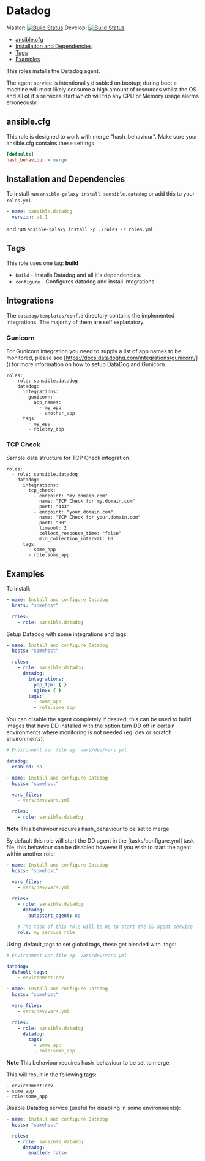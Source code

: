 # Datadog

Master: [![Build Status](https://travis-ci.org/sansible/datadog.svg?branch=master)](https://travis-ci.org/sansible/datadog)
Develop: [![Build Status](https://travis-ci.org/sansible/datadog.svg?branch=develop)](https://travis-ci.org/sansible/datadog)

* [ansible.cfg](#ansible-cfg)
* [Installation and Dependencies](#installation-and-dependencies)
* [Tags](#tags)
* [Examples](#examples)

This roles installs the Datadog agent.

The agent service is intentionally disabled on bootup; during boot a machine will most likely
consume a high amount of resources whilst the OS and all of it's services start which will trip any
CPU or Memory usage alarms erroneously.




## ansible.cfg

This role is designed to work with merge "hash_behaviour". Make sure your
ansible.cfg contains these settings

```INI
[defaults]
hash_behaviour = merge
```




## Installation and Dependencies

To install run `ansible-galaxy install sansible.datadog` or add this to your
`roles.yml`.

```YAML
- name: sansible.datadog
  version: v1.1
```

and run `ansible-galaxy install -p ./roles -r roles.yml`




## Tags

This role uses one tag: **build**

* `build` - Installs Datadog and all it's dependencies.
* `configure` - Configures datadog and install integrations




## Integrations

The `datadog/templates/conf.d` directory contains the implemented integrations. The majority of them are self explanatory.

### Gunicorn

For Gunicorn integration you need to supply a list of app names to be monitored,
please see [https://docs.datadoghq.com/integrations/gunicorn/]() for more
information on how to setup DataDog and Gunicorn.

```
roles:
  - role: sansible.datadog
    datadog:
      integrations:
        gunicorn:
          app_names:
            - my_app
            - another_app
      tags:
        - my_app
        - role:my_app
```

### TCP Check

Sample data structure for TCP Check integration.

```
roles:
  - role: sansible.datadog
    datadog:
      integrations:
        tcp_check:
          - endpoint: "my.domain.com"
            name: "TCP Check for my.domain.com"
            port: "443"
          - endpoint: "your.domain.com"
            name: "TCP Check for your.domain.com"
            port: "80"
            timeout: 2
            collect_response_time: "false"
            min_collection_interval: 60
      tags:
        - some_app
        - role:some_app
```




## Examples

To install:

```YAML
- name: Install and configure Datadog
  hosts: "somehost"

  roles:
    - role: sansible.datadog
```

Setup Datadog with some integrations and tags:

```YAML
- name: Install and configure Datadog
  hosts: "somehost"

  roles:
    - role: sansible.datadog
      datadog:
        integrations:
          php_fpm: { }
          nginx: { }
        tags:
          - some_app
          - role:some_app
```

You can disable the agent completely if desired, this can be used to build images
that have DD installed with the option turn DD off in certain environments where
monitoring is not needed (eg. dev or scratch environments):

```YAML
# Environment var file eg. vars/dev/vars.yml

datadog:
  enabled: no
```

```YAML
- name: Install and configure Datadog
  hosts: "somehost"

  vars_files:
    - vars/dev/vars.yml

  roles:
    - role: sansible.datadog
```

**Note** This behaviour requires hash_behaviour to be set to merge.

By default this role will start the DD agent in the [tasks/configure.yml] task file,
this behaviour can be disabled however if you wish to start the agent within
another role:

```YAML
- name: Install and configure Datadog
  hosts: "somehost"

  vars_files:
    - vars/dev/vars.yml

  roles:
    - role: sansible.datadog
      datadog:
        autostart_agent: no

    # The task of this role will be be to start the DD agent service
    role: my_service_role
```

Using .default_tags to set global tags, these get blended with .tags:

```YAML
# Environment var file eg. vars/dev/vars.yml

datadog:
  default_tags:
    - environment:dev
```

```YAML
- name: Install and configure Datadog
  hosts: "somehost"

  vars_files:
    - vars/dev/vars.yml

  roles:
    - role: sansible.datadog
      datadog:
        tags:
          - some_app
          - role:some_app
```

**Note** This behaviour requires hash_behaviour to be set to merge.

This will result in the following tags:

```
- environment:dev
- some_app
- role:some_app
```

Disable Datadog service (useful for disabling in some environments):

```YAML
- name: Install and configure Datadog
  hosts: "somehost"

  roles:
    - role: sansible.datadog
      datadog:
        enabled: false
```
